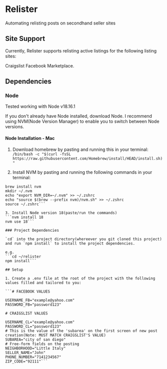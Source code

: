 # Relister

Automating relisting posts on secondhand seller sites

## Site Support

Currently, Relister supports relisting active listings for the following listing sites:

Craigslist
Facebook Marketplace.


## Dependencies
### Node

Tested working with Node v18.16.1

If you don't already have Node installed, download Node. I recommend using NVM(Node Version Manager) to enable you to switch between Node versions.

#### Node Installation - Mac

1. Download homebrew by pasting and running this in your terminal:
`/bin/bash -c "$(curl -fsSL https://raw.githubusercontent.com/Homebrew/install/HEAD/install.sh)"`

2. Install NVM by pasting and running the following commands in your terminal: 
```brew update
brew install nvm
mkdir ~/.nvm
echo "export NVM_DIR=~/.nvm" >> ~/.zshrc
echo "source $(brew --prefix nvm)/nvm.sh" >> ~/.zshrc
source ~/.zshrc```

3. Install Node version 18(paste/run the commands)
```nvm install 18
nvm use 18```

### Project Dependencies

`cd` into the project directory(whereever you git cloned this project) and run `npm install` to install the project dependencies.

e.g.
```cd ~/relister
npm install```

## Setup

1. Create a .env file at the root of the project with the following values filled and tailored to you:

```# FACEBOOK VALUES

USERNAME_FB="example@yahoo.com"
PASSWORD_FB="password123"

# CRAIGSLIST VALUES

USERNAME_CL="example@yahoo.com"
PASSWORD_CL="password123"
# This is the value of the 'subarea' on the first screen of new post creation(Note: MUST MATCH CRAIGSLIST'S VALUE)
SUBAREA="city of san diego"
# Free-form fields on the posting
NEIGHBORHOOD="Little Italy"
SELLER_NAME="John"
PHONE_NUMBER="7141234567"
ZIP_CODE="92111"```

